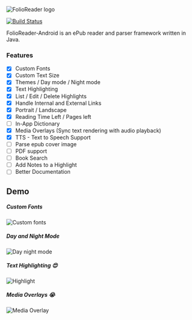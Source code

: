 ![FolioReader logo](https://raw.githubusercontent.com/FolioReader/FolioReaderKit/assets/folioreader.png)

[![Build Status](https://api.travis-ci.org/FolioReader/FolioReader-Android.svg?branch=master)](https://travis-ci.org/FolioReader/FolioReader-Android)

FolioReader-Android is an ePub reader and parser framework written in Java.

### Features

- [x] Custom Fonts
- [x] Custom Text Size
- [x] Themes / Day mode / Night mode
- [x] Text Highlighting
- [x] List / Edit / Delete Highlights
- [x] Handle Internal and External Links
- [x] Portrait / Landscape
- [x] Reading Time Left / Pages left
- [ ] In-App Dictionary
- [x] Media Overlays (Sync text rendering with audio playback)
- [x] TTS - Text to Speech Support
- [ ] Parse epub cover image
- [ ] PDF support
- [ ] Book Search
- [ ] Add Notes to a Highlight
- [ ] Better Documentation

## Demo
##### Custom Fonts
![Custom fonts](https://cloud.githubusercontent.com/assets/1277242/19012810/4d00f4b6-87dd-11e6-8a1d-aff645a17455.gif)
##### Day and Night Mode
![Day night mode](https://cloud.githubusercontent.com/assets/1277242/19012816/7a887ada-87dd-11e6-8648-291923bb00cb.gif)
##### Text Highlighting :heart_eyes:
![Highlight](https://cloud.githubusercontent.com/assets/1277242/19012834/e8d40798-87dd-11e6-9a77-f9f2eebc7fc1.gif)
##### Media Overlays 😭
![Media Overlay](https://cloud.githubusercontent.com/assets/1277242/19012819/90e1f75c-87dd-11e6-9fbc-befa328bc59b.gif)

